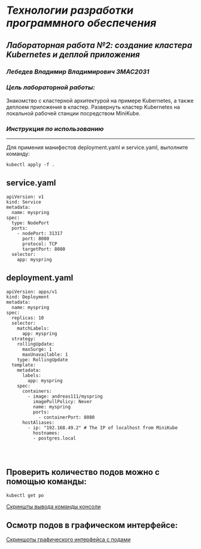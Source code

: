 # *Технологии разработки программного обеспечения*
## *Лабораторная работа №2: создание кластера Kubernetes и деплой приложения*
### *Лебедев Владимир Владимирович ЗМАС2031*
### *Цель лабораторной работы:*

Знакомство с кластерной архитектурой на примере Kubernetes, а также деплоем приложения в кластер.
Развернуть кластер Kubernetes на локальной рабочей станции посредством MiniKube.

### *Инструкция по использованию*

---

Для примения манифестов deployment.yaml и service.yaml, выполните  команду:
 
 
  `kubectl apply -f .`

## service.yaml

```
apiVersion: v1
kind: Service
metadata:
  name: myspring
spec:
  type: NodePort
  ports:
    - nodePort: 31317
      port: 8080
      protocol: TCP
      targetPort: 8080
  selector:
    app: myspring

```

## deployment.yaml

```
apiVersion: apps/v1
kind: Deployment
metadata:
  name: myspring
spec:
  replicas: 10
  selector:
    matchLabels:
      app: myspring
  strategy:
    rollingUpdate:
      maxSurge: 1
      maxUnavailable: 1
    type: RollingUpdate
  template:
    metadata:
      labels:
        app: myspring
    spec:
      containers:
        - image: andreas111/myspring
          imagePullPolicy: Never
          name: myspring
          ports:
            - containerPort: 8080
      hostAliases:
        - ip: "192.168.49.2" # The IP of localhost from MiniKube
          hostnames:
          - postgres.local

   
          
```

## Проверить  количество подов можно с помощью команды:

   `kubectl get po`
    
 [Скриншты вывода команды консоли](https://github.com/vovan13347/lab/tree/main/kuberneteslab/pods.jpg)

## Осмотр подов в графическом интерфейсе:

[Скриншоты графического интерфейса с подами](https://github.com/vovan13347/lab/tree/main/kuberneteslab/podslistgraph.jpg)







